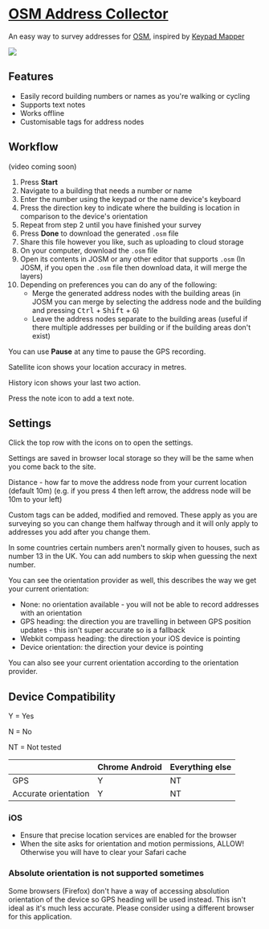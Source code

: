 # [OSM Address Collector](https://ntzm.github.io/osm-address-collector/)

An easy way to survey addresses for [OSM](https://www.openstreetmap.org/), inspired by [Keypad Mapper](https://wiki.openstreetmap.org/wiki/Keypad-Mapper_3)

![](https://user-images.githubusercontent.com/3888578/204909727-d6ba792c-4756-419c-964c-36aa0afc32ec.png)

## Features

- Easily record building numbers or names as you're walking or cycling
- Supports text notes
- Works offline
- Customisable tags for address nodes

## Workflow

(video coming soon)

1. Press **Start**
1. Navigate to a building that needs a number or name
1. Enter the number using the keypad or the name device's keyboard
1. Press the direction key to indicate where the building is location in comparison to the device's orientation
1. Repeat from step 2 until you have finished your survey
1. Press **Done** to download the generated `.osm` file
1. Share this file however you like, such as uploading to cloud storage
1. On your computer, download the `.osm` file
1. Open its contents in JOSM or any other editor that supports `.osm`
   (In JOSM, if you open the `.osm` file then download data, it will merge the layers)
1. Depending on preferences you can do any of the following:
   - Merge the generated address nodes with the building areas
     (in JOSM you can merge by selecting the address node and the building and pressing <kbd>Ctrl</kbd> + <kbd>Shift</kbd> + <kbd>G</kbd>)
   - Leave the address nodes separate to the building areas
     (useful if there multiple addresses per building or if the building areas don't exist)

You can use **Pause** at any time to pause the GPS recording.

Satellite icon shows your location accuracy in metres.

History icon shows your last two action.

Press the note icon to add a text note.

## Settings

Click the top row with the icons on to open the settings.

Settings are saved in browser local storage so they will be the same when you come back to the site.

Distance - how far to move the address node from your current location (default 10m)
(e.g. if you press 4 then left arrow, the address node will be 10m to your left)

Custom tags can be added, modified and removed.
These apply as you are surveying so you can change them halfway through and it will only apply to addresses you add after you change them.

In some countries certain numbers aren't normally given to houses, such as number 13 in the UK.
You can add numbers to skip when guessing the next number.

You can see the orientation provider as well, this describes the way we get your current orientation:

- None: no orientation available - you will not be able to record addresses with an orientation
- GPS heading: the direction you are travelling in between GPS position updates - this isn't super accurate so is a fallback
- Webkit compass heading: the direction your iOS device is pointing
- Device orientation: the direction your device is pointing

You can also see your current orientation according to the orientation provider.

## Device Compatibility

Y = Yes

N = No

NT = Not tested

|                      | Chrome Android | Everything else |
| -------------------- | -------------- | --------------- |
| GPS                  | Y              | NT              |
| Accurate orientation | Y              | NT              |

### iOS

- Ensure that precise location services are enabled for the browser
- When the site asks for orientation and motion permissions, ALLOW! Otherwise you will have to clear your Safari cache

### Absolute orientation is not supported sometimes

Some browsers (Firefox) don't have a way of accessing absolution orientation of the device so GPS heading will be used instead.
This isn't ideal as it's much less accurate.
Please consider using a different browser for this application.
